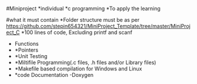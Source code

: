 #Miniproject
*individual
*c programming
*To apply the learning

#what it must contain
*Folder structure must be as per https://github.com/stepin654321/MiniProject_Template/tree/master/MiniProject_C
*100 lines of code, Excluding printf and scanf
* Functions
* *Pointers
* *Unit Testing
* *Miltifile Programming(.c files, .h files and/or Library files)
* *Makefile based compilation for Windows and Linux
* *code Documentation -Doxygen
